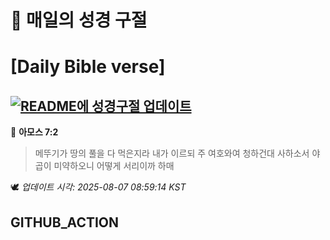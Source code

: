 # 🙏 매일의 성경 구절
# [Daily Bible verse]
## [![README에 성경구절 업데이트](https://github.com/DONGSUKA/first_test/actions/workflows/update-readme-bible.yml/badge.svg)](https://github.com/DONGSUKA/first_test/actions/workflows/update-readme-bible.yml)
<!-- START_BIBLE_VERSE -->
📖 **아모스 7:2**
> 메뚜기가 땅의 풀을 다 먹은지라 내가 이르되 주 여호와여 청하건대 사하소서 야곱이 미약하오니 어떻게 서리이까 하매

🕊️ _업데이트 시각: 2025-08-07 08:59:14 KST_
  <!-- END_BIBLE_VERSE -->
## GITHUB_ACTION
